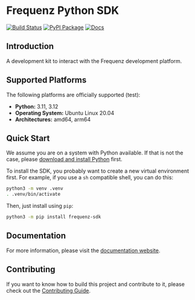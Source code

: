 # Frequenz Python SDK

[![Build Status](https://github.com/frequenz-floss/frequenz-sdk-python/actions/workflows/ci-push.yaml/badge.svg)](https://github.com/frequenz-floss/frequenz-sdk-python/actions/workflows/ci-push.yaml)
[![PyPI Package](https://img.shields.io/pypi/v/frequenz-sdk)](https://pypi.org/project/frequenz-sdk/)
[![Docs](https://img.shields.io/badge/docs-latest-informational)](https://frequenz-floss.github.io/frequenz-sdk-python/)

## Introduction

A development kit to interact with the Frequenz development platform.

## Supported Platforms

The following platforms are officially supported (test):

- **Python:** 3.11, 3.12
- **Operating System:** Ubuntu Linux 20.04
- **Architectures:** amd64, arm64

## Quick Start

We assume you are on a system with Python available. If that is not the case,
please [download and install Python](https://www.python.org/downloads/) first.

To install the SDK, you probably want to create a new virtual environment first.
For example, if you use a `sh` compatible shell, you can do this:

```sh
python3 -m venv .venv
. .venv/bin/activate
```

Then, just install using `pip`:

```sh
python3 -m pip install frequenz-sdk
```

## Documentation

For more information, please visit the [documentation
website](https://frequenz-floss.github.io/frequenz-sdk-python/).

## Contributing

If you want to know how to build this project and contribute to it, please
check out the [Contributing Guide](CONTRIBUTING.md).
